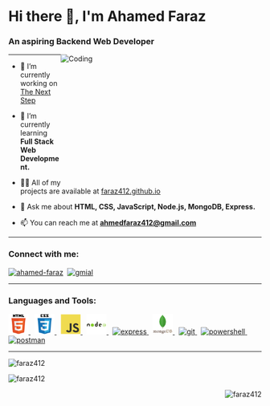 <h1 align="left">Hi there 👋, I'm Ahamed Faraz</h1>
<h3 align="left">An aspiring Backend Web Developer</h3>
<img align="right" alt="Coding" height="255" width="400" src="https://mir-s3-cdn-cf.behance.net/project_modules/disp/b41e1e27075137.5635f8edb514a.gif">

<!-- <p align="left"> <a href="https://github.com/ryo-ma/github-profile-trophy"><img src="https://github-profile-trophy.vercel.app/?username=faraz412" alt="faraz412" /></a> </p> -->

<hr>

- 🔭 I’m currently working on [The Next Step](https://monumental-unicorn-4eb4db.netlify.app/)

- 🌱 I’m currently learning **Full Stack Web Development.**

- 👨‍💻 All of my projects are available at [faraz412.github.io](faraz412.github.io)

- 💬 Ask me about **HTML, CSS, JavaScript, Node.js, MongoDB, Express.**

- 📫 You can reach me at **ahmedfaraz412@gmail.com**

<hr>

<h3 align="left">Connect with me:</h3>
<p align="left">
<a href="https://linkedin.com/in/ahamed-faraz" target="blank"><img align="center" src="https://img.shields.io/badge/LinkedIn-0077B5?style=for-the-badge&logo=linkedin&logoColor=white" alt="ahamed-faraz" height="30" width="105" /></a>&nbsp;
<a href="ahmedfaraz412@gmail.com" target="blank"><img align="center" src="https://img.shields.io/badge/Gmail-D14836?style=for-the-badge&logo=gmail&logoColor=white" alt="gmial" height="30" width="105" /></a>
</p>

<hr>

<h3 align="left">Languages and Tools:</h3>
<p align="left"> 
<a href="https://www.w3.org/html/" target="_blank" rel="noreferrer"> 
<img src="https://raw.githubusercontent.com/devicons/devicon/master/icons/html5/html5-original-wordmark.svg" alt="html5" width="40" height="40"/> 
</a> &nbsp;
<a href="https://www.w3schools.com/css/" target="_blank" rel="noreferrer"> 
<img src="https://raw.githubusercontent.com/devicons/devicon/master/icons/css3/css3-original-wordmark.svg" alt="css3" width="40" height="40"/> 
</a> &nbsp;
<a href="https://developer.mozilla.org/en-US/docs/Web/JavaScript" target="_blank" rel="noreferrer"> 
<img src="https://raw.githubusercontent.com/devicons/devicon/master/icons/javascript/javascript-original.svg" alt="javascript" width="40" height="40"/> 
</a> &nbsp;
<a href="https://nodejs.org" target="_blank" rel="noreferrer"> 
<img src="https://raw.githubusercontent.com/devicons/devicon/master/icons/nodejs/nodejs-original-wordmark.svg" alt="nodejs" width="40" height="40"/> 
</a> &nbsp;
<a href="https://expressjs.com" target="_blank" rel="noreferrer"> 
<img src="https://img.shields.io/badge/Express.js-000000?style=for-the-badge&logo=express&logoColor=white" alt="express" width="120" height="40"/> 
</a> &nbsp;
<a href="https://www.mongodb.com/" target="_blank" rel="noreferrer"> 
<img src="https://raw.githubusercontent.com/devicons/devicon/master/icons/mongodb/mongodb-original-wordmark.svg" alt="mongodb" width="40" height="40"/> 
</a> &nbsp;
<a href="https://git-scm.com/" target="_blank" rel="noreferrer"> 
<img src="https://img.shields.io/badge/GIT-E44C30?style=for-the-badge&logo=git&logoColor=white" alt="git" height="30"/> 
</a> &nbsp;
<a href="\https://learn.microsoft.com/en-us/windows-server/administration/windows-commands/powershell" target="_blank" rel="noreferrer">
<img src="https://img.shields.io/badge/powershell-5391FE?style=for-the-badge&logo=powershell&logoColor=white" alt="powershell" height="30" width="100"/> 
</a> &nbsp;
<a href="https://postman.com" target="_blank" rel="noreferrer"> <img src="https://www.vectorlogo.zone/logos/getpostman/getpostman-icon.svg" alt="postman" width="40" height="40"/> 
</a>
</p>

<hr>

<p align="left"> <img src="https://komarev.com/ghpvc/?username=faraz412&label=Profile%20views&color=0e75b6&style=flat" alt="faraz412" /> </p>

<p>&nbsp;<img align="left" src="https://github-readme-stats.vercel.app/api?username=faraz412&show_icons=true&locale=en" alt="faraz412" /></p>

<p><img align="right" src="https://github-readme-stats.vercel.app/api/top-langs?username=faraz412&show_icons=true&locale=en&layout=compact" alt="faraz412" /></p>




<!--
**faraz412/faraz412** is a ✨ _special_ ✨ repository because its `README.md` (this file) appears on your GitHub profile.

Here are some ideas to get you started:

- 🔭 I’m currently working on ...
- 🌱 I’m currently learning ...
- 👯 I’m looking to collaborate on ...
- 🤔 I’m looking for help with ...
- 💬 Ask me about ...
- 📫 How to reach me: ...
- 😄 Pronouns: ...
- ⚡ Fun fact: ...
-->

